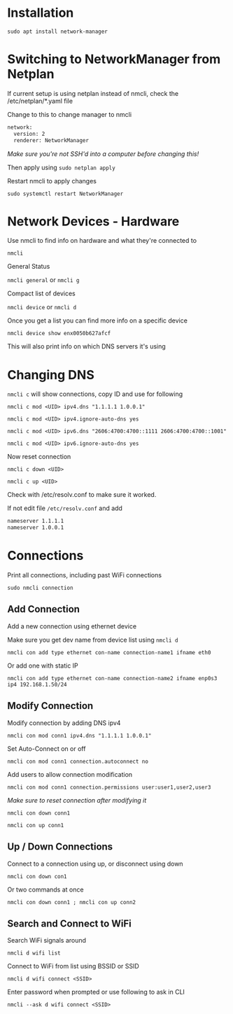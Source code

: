 # Installation
`sudo apt install network-manager`

# Switching to NetworkManager from Netplan
If current setup is using netplan instead of nmcli, check the /etc/netplan/*.yaml file

Change to this to change manager to nmcli

```bash
network:
  version: 2
  renderer: NetworkManager
```

*Make sure you're not SSH'd into a computer before changing this!*

Then apply using `sudo netplan apply`

Restart nmcli to apply changes

`sudo systemctl restart NetworkManager`

# Network Devices - Hardware
Use nmcli to find info on hardware and what they're connected to

`nmcli`

General Status

`nmcli general` or `nmcli g`

Compact list of devices

`nmcli device` or `nmcli d`

Once you get a list you can find more info on a specific device

`nmcli device show enx0050b627afcf`

This will also print info on which DNS servers it's using

# Changing DNS
`nmcli c` will show connections, copy ID and use for following

`nmcli c mod <UID> ipv4.dns "1.1.1.1 1.0.0.1"`

`nmcli c mod <UID> ipv4.ignore-auto-dns yes`

`nmcli c mod <UID> ipv6.dns "2606:4700:4700::1111 2606:4700:4700::1001"`

`nmcli c mod <UID> ipv6.ignore-auto-dns yes`

Now reset connection

`nmcli c down <UID>`

`nmcli c up <UID>`

Check with /etc/resolv.conf to make sure it worked. 

If not edit file `/etc/resolv.conf` and add

```bash
nameserver 1.1.1.1
nameserver 1.0.0.1
```


# Connections
Print all connections, including past WiFi connections

`sudo nmcli connection`

## Add Connection
Add a new connection using ethernet device

Make sure you get dev name from device list using `nmcli d`

`nmcli con add type ethernet con-name connection-name1 ifname eth0`

Or add one with static IP

`nmcli con add type ethernet con-name connection-name2 ifname enp0s3 ip4 192.168.1.50/24`

## Modify Connection
Modify connection by adding DNS ipv4

`nmcli con mod conn1 ipv4.dns "1.1.1.1 1.0.0.1"`

Set Auto-Connect on or off

`nmcli con mod conn1 connection.autoconnect no`

Add users to allow connection modification

`nmcli con mod conn1 connection.permissions user:user1,user2,user3`

*Make sure to reset connection after modifying it*

`nmcli con down conn1`

`nmcli con up conn1`

## Up / Down Connections
Connect to a connection using up, or disconnect using down

`nmcli con down con1`

Or two commands at once

`nmcli con down conn1 ; nmcli con up conn2`

## Search and Connect to WiFi
Search WiFi signals around

`nmcli d wifi list`

Connect to WiFi from list using BSSID or SSID

`nmcli d wifi connect <SSID>`

Enter password when prompted or use following to ask in CLI

`nmcli --ask d wifi connect <SSID>`
